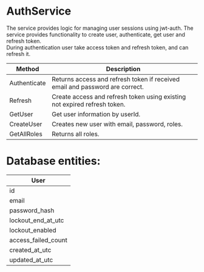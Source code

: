 # AuthService

The service provides logic for managing user sessions using jwt-auth.
The service provides functionality to create user, authenticate, get user and refresh token.  
During authentication user take access token and refresh token, and can refresh it.

| Method       | Description                                                                  |
| ------------ | ---------------------------------------------------------------------------- |
| Authenticate | Returns access and refresh token if received email and password are correct. |
| Refresh      | Create access and refresh token using existing not expired refresh token.    |
| GetUser      | Get user information by userId.                                              |
| CreateUser   | Creates new user with email, password, roles.                                |
| GetAllRoles  | Returns all roles.                                                           |

<h1>Database entities: </h1>

| User                |
| ------------------- |
| id                  |
| email               |
| password_hash       |
| lockout_end_at_utc  |
| lockout_enabled     |
| access_failed_count |
| created_at_utc      |
| updated_at_utc      |